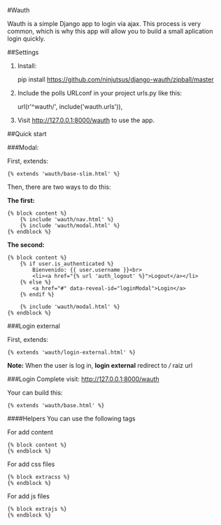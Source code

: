 #Wauth

Wauth is a simple Django app to login via ajax. This process is very common, which is why this app will allow you to build a small aplication login quickly.

##Settings

1. Install:


    pip install https://github.com/ninjutsus/django-wauth/zipball/master

2. Include the polls URLconf in your project urls.py like this:


    url(r'^wauth/', include('wauth.urls')),

3. Visit http://127.0.0.1:8000/wauth to use the app.

##Quick start

###Modal:

First, extends:

    {% extends 'wauth/base-slim.html' %}
    
Then, there are two ways to do this:

**The first:**

    {% block content %}
        {% include 'wauth/nav.html' %}
        {% include 'wauth/modal.html' %}
    {% endblock %}

**The second:**

    {% block content %}
        {% if user.is_authenticated %}
            Bienvenido: {{ user.username }}<br>
            <li><a href="{% url 'auth_logout' %}">Logout</a></li>
        {% else %}
            <a href="#" data-reveal-id="loginModal">Login</a>
        {% endif %}
        
        {% include 'wauth/modal.html' %}
    {% endblock %}
    
###Login external

First, extends:

    {% extends 'wauth/login-external.html' %}
    
**Note:**
When the user is log in, **login external** redirect to */* raiz url


###Login Complete
    visit: http://127.0.0.1:8000/wauth
    
Your can build this:
 
    {% extends 'wauth/base.html' %}
    

####Helpers
You can use the following tags

For add content

    {% block content %}
    {% endblock %}
    
For add css files

    {% block extracss %}
    {% endblock %}

For add js files

    {% block extrajs %}
    {% endblock %}
    